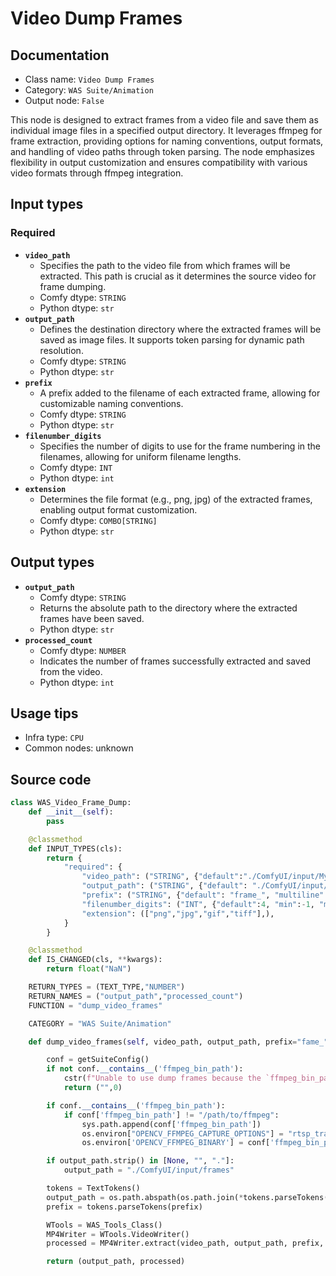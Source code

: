 # Video Dump Frames
## Documentation
- Class name: `Video Dump Frames`
- Category: `WAS Suite/Animation`
- Output node: `False`

This node is designed to extract frames from a video file and save them as individual image files in a specified output directory. It leverages ffmpeg for frame extraction, providing options for naming conventions, output formats, and handling of video paths through token parsing. The node emphasizes flexibility in output customization and ensures compatibility with various video formats through ffmpeg integration.
## Input types
### Required
- **`video_path`**
    - Specifies the path to the video file from which frames will be extracted. This path is crucial as it determines the source video for frame dumping.
    - Comfy dtype: `STRING`
    - Python dtype: `str`
- **`output_path`**
    - Defines the destination directory where the extracted frames will be saved as image files. It supports token parsing for dynamic path resolution.
    - Comfy dtype: `STRING`
    - Python dtype: `str`
- **`prefix`**
    - A prefix added to the filename of each extracted frame, allowing for customizable naming conventions.
    - Comfy dtype: `STRING`
    - Python dtype: `str`
- **`filenumber_digits`**
    - Specifies the number of digits to use for the frame numbering in the filenames, allowing for uniform filename lengths.
    - Comfy dtype: `INT`
    - Python dtype: `int`
- **`extension`**
    - Determines the file format (e.g., png, jpg) of the extracted frames, enabling output format customization.
    - Comfy dtype: `COMBO[STRING]`
    - Python dtype: `str`
## Output types
- **`output_path`**
    - Comfy dtype: `STRING`
    - Returns the absolute path to the directory where the extracted frames have been saved.
    - Python dtype: `str`
- **`processed_count`**
    - Comfy dtype: `NUMBER`
    - Indicates the number of frames successfully extracted and saved from the video.
    - Python dtype: `int`
## Usage tips
- Infra type: `CPU`
- Common nodes: unknown


## Source code
```python
class WAS_Video_Frame_Dump:
    def __init__(self):
        pass

    @classmethod
    def INPUT_TYPES(cls):
        return {
            "required": {
                "video_path": ("STRING", {"default":"./ComfyUI/input/MyVideo.mp4", "multiline":False}),
                "output_path": ("STRING", {"default": "./ComfyUI/input/MyVideo", "multiline": False}),
                "prefix": ("STRING", {"default": "frame_", "multiline": False}),
                "filenumber_digits": ("INT", {"default":4, "min":-1, "max":8, "step":1}),
                "extension": (["png","jpg","gif","tiff"],),
            }
        }

    @classmethod
    def IS_CHANGED(cls, **kwargs):
        return float("NaN")

    RETURN_TYPES = (TEXT_TYPE,"NUMBER")
    RETURN_NAMES = ("output_path","processed_count")
    FUNCTION = "dump_video_frames"

    CATEGORY = "WAS Suite/Animation"

    def dump_video_frames(self, video_path, output_path, prefix="fame_", extension="png",filenumber_digits=-1):

        conf = getSuiteConfig()
        if not conf.__contains__('ffmpeg_bin_path'):
            cstr(f"Unable to use dump frames because the `ffmpeg_bin_path` is not set in `{WAS_CONFIG_FILE}`").error.print()
            return ("",0)

        if conf.__contains__('ffmpeg_bin_path'):
            if conf['ffmpeg_bin_path'] != "/path/to/ffmpeg":
                sys.path.append(conf['ffmpeg_bin_path'])
                os.environ["OPENCV_FFMPEG_CAPTURE_OPTIONS"] = "rtsp_transport;udp"
                os.environ['OPENCV_FFMPEG_BINARY'] = conf['ffmpeg_bin_path']

        if output_path.strip() in [None, "", "."]:
            output_path = "./ComfyUI/input/frames"

        tokens = TextTokens()
        output_path = os.path.abspath(os.path.join(*tokens.parseTokens(output_path).split('/')))
        prefix = tokens.parseTokens(prefix)

        WTools = WAS_Tools_Class()
        MP4Writer = WTools.VideoWriter()
        processed = MP4Writer.extract(video_path, output_path, prefix, extension,filenumber_digits)

        return (output_path, processed)

```
